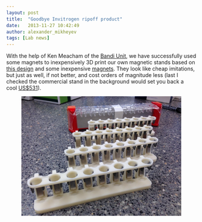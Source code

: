 ```yaml
---
layout: post
title:  "Goodbye Invitrogen ripoff product"
date:   2013-11-27 10:42:49
author: alexander_mikheyev
tags: [Lab news]
---
```


With the help of Ken Meacham of the [Bandi Unit][1], we have successfully used some magnets to inexpensively 3D print our own magnetic stands based on [this design][2] and some inexpensive [magnets][3]. They look like cheap imitations, but just as well, if not better, and cost orders of magnitude less (last I checked the commercial stand in the background would set you back a cool [US$531][4]).

<figure>
	<a href="../images/home-made-rack.jpg"> <img src="../images/home-made-rack.jpg"/></a>	 
</figure>


 [1]: https://groups.oist.jp/ciu/mahesh-m-bandi
 [2]: http://www.thingiverse.com/thing:79424
 [3]: http://www.kjmagnetics.com/proddetail.asp?prod=B824
 [4]: http://www.lifetechnologies.com/order/catalog/product/12321D
